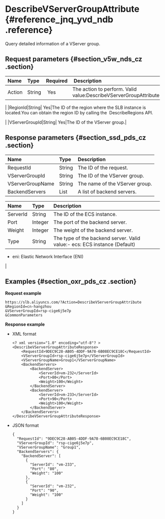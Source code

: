 # DescribeVServerGroupAttribute {#reference_jnq_yvd_ndb .reference}

Query detailed information of a VServer group.

## Request parameters {#section_v5w_nds_cz .section}

|Name|Type|Required| Description|
|:---|:---|:-------|:-----------|
|Action|String| Yes|The action to perform. Valid value:DescribeVServerGroupAttribute

|
|RegionId|String| Yes|The ID of the region where the SLB instance is located.You can obtain the region ID by calling the  DescribeRegions API.

|
|VServerGroupId|String| Yes|The ID of the VServer group.|

## Response parameters {#section_ssd_pds_cz .section}

|Name|Type|Description|
|:---|:---|:----------|
|RequestId|String|The ID of the request.|
|VServerGroupId|String|The ID of the VServer group.|
|VServerGroupName|String|The name of the VServer group.|
|BackendServers|List|A list of backend servers.|

|Name |Type|Description|
|:----|:---|:----------|
|ServerId|String|The ID of the ECS instance.|
|Port|Integer|The port of the backend server.|
|Weight|Integer|The weight of the backend server.|
|Type |String|The type of the backend server. Valid value:-   ecs: ECS instance \(Default\)
-   eni: Elastic Network Interface \(ENI\)

|

## Examples {#section_oxr_pds_cz .section}

**Request example**

``` {#public}
https://slb.aliyuncs.com/?Action=DescribeVServerGroupAttribute
&RegionId=cn-hangzhou
&VServerGroupId=rsp-cige6j5e7p
&CommonParameters
```

**Response example**

-   XML format

    ```
    <? xml version="1.0" encoding="utf-8"? >
    <DescribeVServerGroupAttributeResponse>
    	<RequestId>9DEC9C28-AB05-4DDF-9A78-6B08EC9CE18C</RequestId>
    	<VServerGroupId>rsp-cige6j5e7p</VServerGroupId>
    	<VServerGroupName>Group1</VServerGroupName>
    	<BackendServers>
    		<BackendServer>
    			<ServerId>vm-232</ServerId>
    			<Port>80</Port>
    			<Weight>100</Weight>
    		</BackendServer>
    		<BackendServer>
    			<ServerId>vm-233</ServerId>
    			<Port>90</Port>
    			<Weight>100</Weight>
    		</BackendServer>
    	</BackendServers>
    </DescribeVServerGroupAttributeResponse>
    ```

-   JSON format

    ```
    {
      "RequestId": "9DEC9C28-AB05-4DDF-9A78-6B08EC9CE18C",
      "VServerGroupId": "rsp-cige6j5e7p",
      "VServerGroupName": "Group1",
      "BackendServers": {
        "BackendServer": [
          {
            "ServerId": "vm-233",
            "Port": "80",
            "Weight": "100"
          },
          {
            "ServerId": "vm-232",
            "Port": "90",
            "Weight": "100"
          }
        ]
      }
    }
    ```



